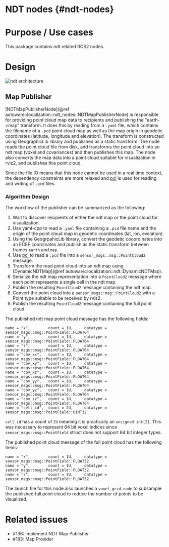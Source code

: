 NDT nodes {#ndt-nodes}
=============

# Purpose / Use cases

This package contains ndt related ROS2 nodes.

# Design

![ndt architecture](images/ndt_uml.svg)

## Map Publisher

[NDTMapPublisherNode](@ref autoware::localization::ndt_nodes::NDTMapPublisherNode) is responsible for providing point cloud map data to recipients and publishing the "earth->map" transform. It does this by reading from a `.yaml` file, which contains the filename of a `.pcd` point cloud map as well as the map origin in geodetic coordinates (latitude, longitude and elevation). The transform is constructed using GeographicLib library and published as a static transform. The node reads the  point cloud file from disk,
 and transforms the point cloud into an ndt map (voxel and covariances) and then publishes this map. The node also converts the map data into a point cloud suitable for visualization in rviz2, and publishes this point cloud.

Since the file IO means that this node cannot be used in a real time context, the dependency constraints are more relaxed and
 [pcl](https://github.com/PointCloudLibrary/pcl) is used for reading and writing of `.pcd` files.

### Algorithm Design
The workflow of the publisher can be summarized as the following:
1. Wait to discover recipients of either the ndt map or the point cloud for visualization.
2. Use yaml-cpp to read a `.yaml` file containing a `.pcd` file name and the origin of the point cloud map in geodetic coordinates (lat, lon, evelation).
3. Using the GeogrpahicLib library, convert the geodetic cooordinates into an ECEF coordinates and publish as the static transform between frames `earth` and `map`.
4. Use [pcl](https://github.com/PointCloudLibrary/pcl) to read a `.pcd` file into a `sensor_msgs::msg::PointCloud2` message.
5. Transform the read point cloud into an ndt map using [DynamicNDTMap](@ref autoware::localization::ndt::DynamicNDTMap).
6. Serialize the ndt map representation into a `PointCloud2` message where each point represents a single cell in the ndt map.
7. Publish the resulting `PointCloud2` message containing the ndt map.
8. Convert the point cloud into a `sensor_msgs::msg::PointCloud2` with a Point type suitable to be received by rviz2.
9. Publish the resulting `PointCloud2` message containing the full point cloud

The published ndt map point cloud message has the following fields:

```
name = "x",        count = 1U,     datatype = sensor_msgs::msg::PointField::FLOAT64
name = "y",        count = 1U,     datatype = sensor_msgs::msg::PointField::FLOAT64
name = "z",        count = 1U,     datatype = sensor_msgs::msg::PointField::FLOAT64
name = "cov_xx",   count = 1U,     datatype = sensor_msgs::msg::PointField::FLOAT64
name = "cov_xy",   count = 1U,     datatype = sensor_msgs::msg::PointField::FLOAT64
name = "cov_xz",   count = 1U,     datatype = sensor_msgs::msg::PointField::FLOAT64
name = "cov_yy",   count = 1U,     datatype = sensor_msgs::msg::PointField::FLOAT64
name = "cov_yz",   count = 1U,     datatype = sensor_msgs::msg::PointField::FLOAT64
name = "cov_zz",   count = 1U,     datatype = sensor_msgs::msg::PointField::FLOAT64
name = "cell_id",  count = 2U,     datatype = sensor_msgs::msg::PointField::UINT32
```

`cell_id` has a count of `2U` meaning it is practically an `unsigned int[2]`. This was necessary to represent 64 bit voxel indices since `sensor_msgs::msg::PointField` struct does not support 64 bit integer types.

The published point cloud message of the full point cloud has the following fields:

```
name = "x",        count = 1U,     datatype = sensor_msgs::msg::PointField::FLOAT32
name = "y",        count = 1U,     datatype = sensor_msgs::msg::PointField::FLOAT32
name = "z",        count = 1U,     datatype = sensor_msgs::msg::PointField::FLOAT32
```
The launch file for this node also launches a `voxel_grid_node` to subsample the published full point cloud to reduce the number of points to be visualized.

# Related issues
- #136: Implement NDT Map Publisher
- #183: Map Provider
